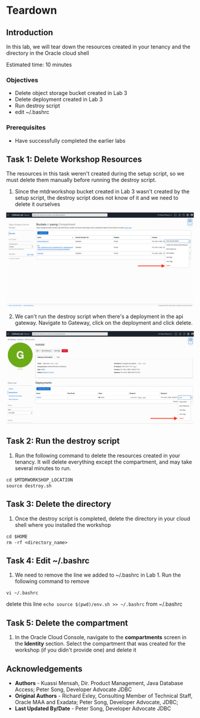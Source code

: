 # Teardown 

## Introduction
In this lab, we will tear down the resources created in your tenancy and the directory in the Oracle cloud shell

Estimated time: 10 minutes

### Objectives
- Delete object storage bucket created in Lab 3
- Delete deployment created in Lab 3
- Run destroy script
- edit ~/.bashrc
### Prerequisites
- Have successfully completed the earlier labs


## **Task 1**: Delete Workshop Resources
The resources in this task weren't created during the setup script, so we must delete them manually before running the destroy script.

1. Since the mtdrworkshop bucket created in Lab 3 wasn't created by the setup script, the destroy script does not know of it and we need to delete it ourselves

![](images/delete_bucket.png)

2. We can't run the destroy script when there's a deployment in the api gateway. Navigate to Gateway, click on the deployment and click delete.

![](images/delete_deployment.png)

## **Task 2**: Run the destroy script

1. Run the following command to delete the resources created in your tenancy. It will delete everything except the compartment, and may take several minutes to run.

```
cd $MTDRWORKSHOP_LOCATION
source destroy.sh
```
## **Task 3**: Delete the directory

1. Once the destroy script is completed, delete the directory in your cloud shell where you installed the workshop

```
cd $HOME
rm -rf <directory_name>
```

## **Task 4**: Edit ~/.bashrc

1. We need to remove the line we added to ~/.bashrc in Lab 1. Run the following command to remove
```
vi ~/.bashrc
```
delete this line ```echo source $(pwd)/env.sh >> ~/.bashrc``` from ~/.bashrc
## **Task 5**: Delete the compartment

1. In the Oracle Cloud Console, navigate to the **compartments** screen in the **Identity** section. Select the compartment that was created for the workshop (if you didn't provide one) and delete it

## Acknowledgements

* **Authors** -  Kuassi Mensah, Dir. Product Management, Java Database Access; Peter Song, Developer Advocate JDBC
* **Original Authors** - Richard Exley, Consulting Member of Technical Staff, Oracle MAA and Exadata; Peter Song, Developer Advocate, JDBC;
* **Last Updated By/Date** - Peter Song, Developer Advocate JDBC
